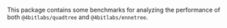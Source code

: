 This package contains some benchmarks for analyzing the performance of both `@4bitlabs/quadtree` and `@4bitlabs/ennetree`.